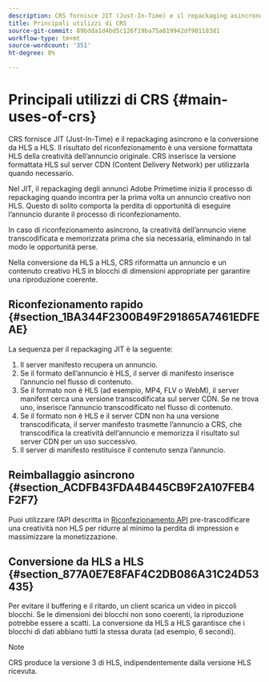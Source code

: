 ```yaml
---
description: CRS fornisce JIT (Just-In-Time) e il repackaging asincrono e la conversione da HLS a HLS. Il risultato del riconfezionamento è una versione formattata HLS della creatività dell’annuncio originale. CRS inserisce la versione formattata HLS sul server CDN (Content Delivery Network) per utilizzarla quando necessario.
title: Principali utilizzi di CRS
source-git-commit: 89bdda1d4bd5c126f19ba75a819942df901183d1
workflow-type: tm+mt
source-wordcount: '351'
ht-degree: 0%

---
```



# Principali utilizzi di CRS {#main-uses-of-crs}

CRS fornisce JIT (Just-In-Time) e il repackaging asincrono e la conversione da HLS a HLS. Il risultato del riconfezionamento è una versione formattata HLS della creatività dell’annuncio originale. CRS inserisce la versione formattata HLS sul server CDN (Content Delivery Network) per utilizzarla quando necessario.

Nel JIT, il repackaging degli annunci Adobe Primetime inizia il processo di repackaging quando incontra per la prima volta un annuncio creativo non HLS. Questo di solito comporta la perdita di opportunità di eseguire l’annuncio durante il processo di riconfezionamento.

In caso di riconfezionamento asincrono, la creatività dell’annuncio viene transcodificata e memorizzata prima che sia necessaria, eliminando in tal modo le opportunità perse.

Nella conversione da HLS a HLS, CRS riformatta un annuncio e un contenuto creativo HLS in blocchi di dimensioni appropriate per garantire una riproduzione coerente.

## Riconfezionamento rapido {#section_1BA344F2300B49F291865A7461EDFEAE}

La sequenza per il repackaging JIT è la seguente:

1. Il server manifesto recupera un annuncio.
1. Se il formato dell’annuncio è HLS, il server di manifesto inserisce l’annuncio nel flusso di contenuto.
1. Se il formato non è HLS (ad esempio, MP4, FLV o WebM), il server manifest cerca una versione transcodificata sul server CDN. Se ne trova uno, inserisce l’annuncio transcodificato nel flusso di contenuto.
1. Se il formato non è HLS e il server CDN non ha una versione transcodificata, il server manifesto trasmette l’annuncio a CRS, che transcodifica la creatività dell’annuncio e memorizza il risultato sul server CDN per un uso successivo.
1. Il server di manifesto restituisce il contenuto senza l’annuncio.

## Reimballaggio asincrono {#section_ACDFB43FDA4B445CB9F2A107FEB4F2F7}

Puoi utilizzare l’API descritta in [Riconfezionamento API](../~old-creative-repackaging-service/api-repackage.md) pre-trascodificare una creatività non HLS per ridurre al minimo la perdita di impression e massimizzare la monetizzazione.

## Conversione da HLS a HLS {#section_877A0E7E8FAF4C2DB086A31C24D53435}

Per evitare il buffering e il ritardo, un client scarica un video in piccoli blocchi. Se le dimensioni dei blocchi non sono coerenti, la riproduzione potrebbe essere a scatti. La conversione da HLS a HLS garantisce che i blocchi di dati abbiano tutti la stessa durata (ad esempio, 6 secondi).

>[!NOTE]
>
>CRS produce la versione 3 di HLS, indipendentemente dalla versione HLS ricevuta.